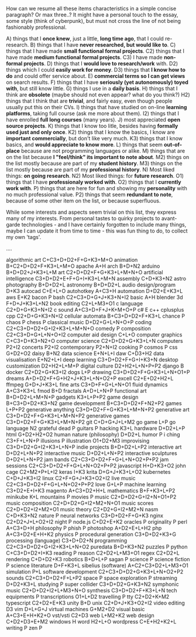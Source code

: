 How can we resume all these items characteristics in a simple concise paragraph? Or max three..? It might have a personal touch to the essay, some style (think of cyberpunk), but must not cross the line of not being fashionably professional.

A) things that I **once knew**, just a little, **long time ago**, that I could re-research.
B) things that I have **never researched, but would like to**.
C) things that I have made **small functional formal projects**.
C2) things that I have made **medium functional formal projects**.
C3) I have made **non-formal projects**.
D) things that I **would love to research/work** with.
D2) things which I could **easily work for money**.
D3) things that **I know how to do** and could offer service about.
E) **commercial terms so I can get views** on search results.
F) things that I have **seriously (yet autonomously) toyed with**, but still know little.
G) things I use in a **daily basis**.
H) things that I think are **obsolete** (maybe should not even appear? what do you think?)
H2) things that I think that are **trivial**, and fairly easy, even though people usually put this on their CVs.
I) things that have studied on on-line **learning platforms**, taking full course (ask me more about them).
I2) things that I have enrolled **full long courses** (many years).
J) most appreciated **open source projects**.
K) things that I know too litle, besides having **formally used just and only once**.
K2) things that I know the basics, I know are **important commercially**, but don't like very much.
K3) things that I know basics, and **would appreciate to know more**.
L) things that seem **out-of-place** because are not programming languages or alike.
M) things that are on the list because **I "feel/think" its important to note about**.
M2) things on the list mostly because are part of my **student history**.
M3) things on the list mostly because are part of my **professional history**.
N) Most liked things: **on going research**.
N2) Most liked things: for **future research**.
O1) things that I have **professionaly worked with**.
O2) things that I **currently work with**.
P) things that are here for fun and showing my **personality** with no much professional value.
P2) things that seem **redundant to note**, because of some other item on the list, or because superfluous.


While some interests and aspects seem trivial on this list, they express many of my interests. From personal tastes to quirky projects to avant-garde technologies - and I have certainly forgotten to include many things, maybe I can update it from time to time - this was fun thing to do, to collect my own 'tags'.

....

algorithmic art C+C3+D+D2+F+G+K3+M+O
animation B+C2+D+D2+F+K3+L+M+O
apache A+H
arch B+D+N2
arduino B+D+D2+J+K3+L+M
art C2+D+D2+F+G+K3+L+M+N+O
artificial intelligence C3+D+D2+E+F+G+I+K3+L+M+N
assembly C+D+K3+N2
astro photography B+D+D2+L
astronomy B+D+D2+L
audio design/program D+K3
autocad C+E+L+O
autohotkey A+C3+H
automation D+D2+E+K3+L
aws E+K2
bacon P
bash C2+C3+D+G+J+K3+N+I2
basic A+H
blender 3d F+D+J+K3+L+N2
book editing C2+L+M3+O1
c language C2+D+G+K3+N+I2
c sound A+C3+D+F+J+K+M+O+P
c# E
c++ cplusplus cpp C2+D+G+K3+N+I2
cellular automata B+C3+D+D2+F+K3+L
chance P
chaos P
chess P
classical music D+D2+G+L+N+O+P
coding C2+C3+D+D2+G+I2+K3+L+M+N+O
comedy P
composition C2+C3+D+G+L+N+O+I2
computer aid design C+L+O
computer graphics C+C3+D+K3+N2+O
computer science C2+D+D2+G+K3+L+N
computers P2+I2
concerts P2+I2
contemporary P2+N+I2
cooking P
cosmos P
css G+D2+O2
daisy B+N2
data science E+N+L+I
daw C+D3+H2
data visualisation E+N2+L+I
deep learning C3+D+D2+F+G+I+K3+N
desktop customization D2+H2+L+M+P
digital culture D2+H2+L+N+P+P2
django B
docker C2+D2+G+K3+I2
dogs L+P
drawing C3+D+D2+F+G+K3+L+N+O1+P
dreams A+D+D2+F+G+H2+J+K3+L+N+O2+P
excell C2+E+D2+H2+L
ffmpeg G+D+J+K3+L
fine arts C3+D+F+G+L+N+O1
fluid dynamics A+C3+K3+L
fmod B+D
fractals A+D+L+N+P
functional art B+D+D2+L+M+N+P
gadgets K3+L+P+P2
game design B+C3+D+D2+K3+N2
game development B+C3+D+D2+F+N2+P2
games L+P+P2
generative anything C3+D+D2+F+G+K3+L+M+N+P2
generative art C3+D+D2+F+G+K3+L+M+N+P2
generative games C3+D+D2+F+G+K3+L+M+N+P2
git C+D+G+J+L+M2
go game L+P
go language N2
grateful dead P
guitars P
hacking K3+L
hardware D+D2+L+P
html G+D2+H2+O2
human nature (philosophy) D+D2+L
humor P
i ching C3+F+L+N+P
illusions P
illustration O1+D2+M3
improvising C3+D+D2+G+I2+K3+L+N+P
indie projects B+D+D2+L+P2
interactive art D+D2+L+N+P2
interactive music D+D2+L+N+P2
interactive sculptures D+D2+L+N+P2
jam bands C2+C3+D+D2+F+G+L+N+O2+P+P2
jam sessions C2+C3+D+D2+F+G+L+N+O2+P+P2
javascript H+D+K3+O2
john cage C2+M2+P+L+I2
keras I+K3
krita D+G+J+K3+L+O2
kubernetes C+D+J+K3+I2
linux C2+F+G+J+K3+O2+I2
live music C2+C3+D+D2+F+G+L+N+O2+P+P2
love G+L+P
machine learning C3+D2+E+I+K3
magento A+C3+D2+H+L
mathematics B+F+K3+L+P2
minikube K+L
mountains P
movies P
music C2+D+D2+G+I2+N+O1+P2
music composition C2+D+D2+G+I2+M2+N+O1
music scores C2+D+D2+I2+M2+O1
music theory C2+D2+G+I2+M2+N
nasm C+D+K3+N2
nature P
neural networks C3+D+D2+F+G+K3
nginx C2+D2+J+L+O2+I2
night P
node.js C+D2+E+K2
oracles P
originality P
perl A+C3+D+H
philosophy P
phish P
photoshop A+D2+E+L+H2
php A+C3+D2+E+H+K2
physics P
procedural generation C3+D+D2+K3+G
processing (language) C3+D+D2+N
programming C2+C3+D+D2+G+I2+K3+L+N+O2
puredata B+D+K3+N2
puzzles P
python C+C3+D+D2+I+K3
reading P
reason C2+D2+L+M3+O1
regex C2+D2+L
rendering C+D+D2+K3
robotics B+D+L+P
sagan P
science P
science fiction P
science literature D+F+K3+L
sibelius (software) A+C2+C3+D2+L+M3+O1
simulation P+L
software development C2+C3+D+D2+G+K3+L+N+O2+P2
sounds C2+C3+D+D2+F+L+P2
space P
space exploration P
streaming D+D2+K3+L
studying P
super collider C3+D+D2+G+K3+N2
symphonic music C2+D+D2+I2+L+M3+N+O
synthesis C3+D+D2+F+K3+L+N
tech equipments P
transcriptions O1+L+D2
travelling P
tty C2+D2+K+M2
typescript C2+D2+E+K3
unity B+D
unix C2+D+J+K3+O2+I2
video editing D3
vim D+L+G+J
virtual machines G+M2+D2
visual basic A+C3+E+H+K2+O
vst/vsti C2+D3
web L+M2+K2
web design C+D2+D3+E+M2
windows H
word H2+L+O
wordpress C+E+H2+K2+L
writing P
zen P
